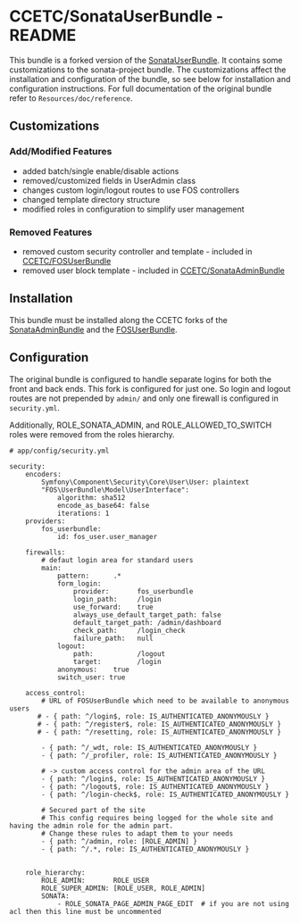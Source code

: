 # CCETC/SonataUserBundle - README

This bundle is a forked version of the [SonataUserBundle](https://github.com/sonata-project/SonataUserBundle).
It contains some customizations to the sonata-project bundle.
The customizations affect the installation and configuration of the bundle, so see below for installation and configuration instructions.
For full documentation of the original bundle refer to ``Resources/doc/reference``.

## Customizations
### Add/Modified Features
* added batch/single enable/disable actions
* removed/customized fields in UserAdmin class
* changes custom login/logout routes to use FOS controllers
* changed template directory structure
* modified roles in configuration to simplify user management

### Removed Features
* removed custom security controller and template - included in [CCETC/FOSUserBundle](https://github.com/CCETC/FOSUserBundle)
* removed user block template - included in [CCETC/SonataAdminBundle](https://github.com/CCETC/SonataAdminBundle)


## Installation
This bundle must be installed along the CCETC forks of the [SonataAdminBundle](https://github.com/CCETC/SonataAdminBundle) and the [FOSUserBundle](https://github.com/CCETC/FOSUserBundle).

## Configuration
The original bundle is configured to handle separate logins for both the front and back ends.  This fork is configured for just one.  So login and logout routes are not prepended by ``admin/`` and only one firewall is configured in ``security.yml``.

Additionally, ROLE_SONATA_ADMIN, and ROLE_ALLOWED_TO_SWITCH roles were removed from the roles hierarchy.

	# app/config/security.yml

	security:
		encoders:
			Symfony\Component\Security\Core\User\User: plaintext
			"FOS\UserBundle\Model\UserInterface":
				algorithm: sha512
				encode_as_base64: false
				iterations: 1
		providers:
			fos_userbundle:
				id: fos_user.user_manager
				
		firewalls:
			# defaut login area for standard users
			main:
				pattern:      .*
				form_login:
					provider:       fos_userbundle
					login_path:     /login
					use_forward:    true
					always_use_default_target_path: false
					default_target_path: /admin/dashboard
					check_path:     /login_check
					failure_path:   null
				logout: 
					path:           /logout
					target:         /login
				anonymous:    true  
	            switch_user: true
	
		access_control:
			# URL of FOSUserBundle which need to be available to anonymous users
		   # - { path: ^/login$, role: IS_AUTHENTICATED_ANONYMOUSLY }
		   # - { path: ^/register$, role: IS_AUTHENTICATED_ANONYMOUSLY }
		   # - { path: ^/resetting, role: IS_AUTHENTICATED_ANONYMOUSLY }
			
			- { path: ^/_wdt, role: IS_AUTHENTICATED_ANONYMOUSLY }
			- { path: ^/_profiler, role: IS_AUTHENTICATED_ANONYMOUSLY }
	
			# -> custom access control for the admin area of the URL
			- { path: ^/login$, role: IS_AUTHENTICATED_ANONYMOUSLY }
			- { path: ^/logout$, role: IS_AUTHENTICATED_ANONYMOUSLY }
			- { path: ^/login-check$, role: IS_AUTHENTICATED_ANONYMOUSLY }
	
			# Secured part of the site
			# This config requires being logged for the whole site and having the admin role for the admin part.
			# Change these rules to adapt them to your needs
			- { path: ^/admin, role: [ROLE_ADMIN] }
			- { path: ^/.*, role: IS_AUTHENTICATED_ANONYMOUSLY }
			
			
		role_hierarchy:
			ROLE_ADMIN:       ROLE_USER
			ROLE_SUPER_ADMIN: [ROLE_USER, ROLE_ADMIN]
        	SONATA:
                - ROLE_SONATA_PAGE_ADMIN_PAGE_EDIT  # if you are not using acl then this line must be uncommented